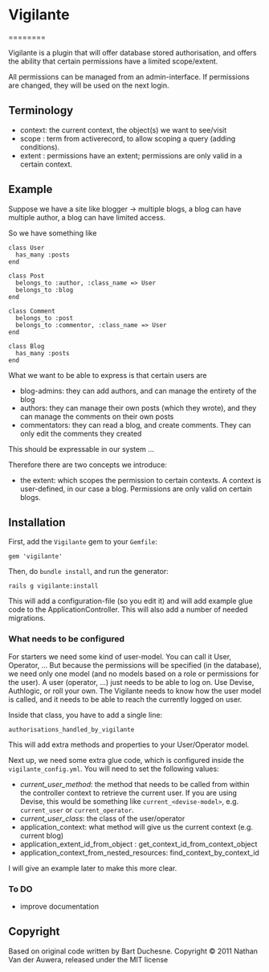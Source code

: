 # Vigilante
========

Vigilante is a plugin that will offer database stored authorisation, and offers the ability
that certain permissions have a limited scope/extent.

All permissions can be managed from an admin-interface.
If permissions are changed, they will be used on the next login.

## Terminology

- context: the current context, the object(s) we want to see/visit
- scope  : term from activerecord, to allow scoping a query (adding conditions).
- extent : permissions have an extent; permissions are only valid in a certain context.

## Example

Suppose we have a site like blogger -> multiple blogs, a blog can have multiple author, a blog can have limited access.

So we have something like

    class User
      has_many :posts
    end

    class Post
      belongs_to :author, :class_name => User
      belongs_to :blog
    end

    class Comment
      belongs_to :post
      belongs_to :commentor, :class_name => User
    end

    class Blog
      has_many :posts
    end

What we want to be able to express is that certain users are

* blog-admins: they can add authors, and can manage the entirety of the blog
* authors: they can manage their own posts (which they wrote), and they can manage the comments on their own posts
* commentators: they can read a blog, and create comments. They can only edit the comments they created

This should be expressable in our system ...

Therefore there are two concepts we introduce:

* the extent: which scopes the permission to certain contexts. A context is user-defined, in our case a blog.
  Permissions are only valid on certain blogs.

## Installation

First, add the `Vigilante` gem to your `Gemfile`:

    gem 'vigilante'

Then, do `bundle install`, and run the generator:

    rails g vigilante:install

This will add a configuration-file (so you edit it) and will add example glue code to the ApplicationController.
This will also add a number of needed migrations.



### What needs to be configured

For starters we need some kind of user-model. You can call it User, Operator, ...
But because the permissions will be specified (in the database), we need only one model (and no models based on
a role or permissions for the user). A user (operator, ...) just needs to be able to log on. Use Devise, Authlogic, or
roll your own. The Vigilante needs to know how the user model is called, and it needs to be able to reach the currently
logged on user.

Inside that class, you have to add a single line:

    authorisations_handled_by_vigilante

This will add extra methods and properties to your User/Operator model.


Next up, we need some extra glue code, which is configured inside the `vigilante_config.yml`.
You will need to set the following values:

- *current_user_method*: the method that needs to be called from within the controller context to retrieve the current user.
  If you are using Devise, this would be something like `current_<devise-model>`, e.g. `current_user` or `current_operator`.
- *current_user_class*: the class of the user/operator
- application_context: what method will give us the current context (e.g. current blog)
- application_extent_id_from_object : get_context_id_from_context_object
- application_context_from_nested_resources: find_context_by_context_id

I will give an example later to make this more clear.


###


### To DO

- improve documentation


## Copyright

Based on original code written by Bart Duchesne.
Copyright &copy; 2011 Nathan Van der Auwera, released under the MIT license

